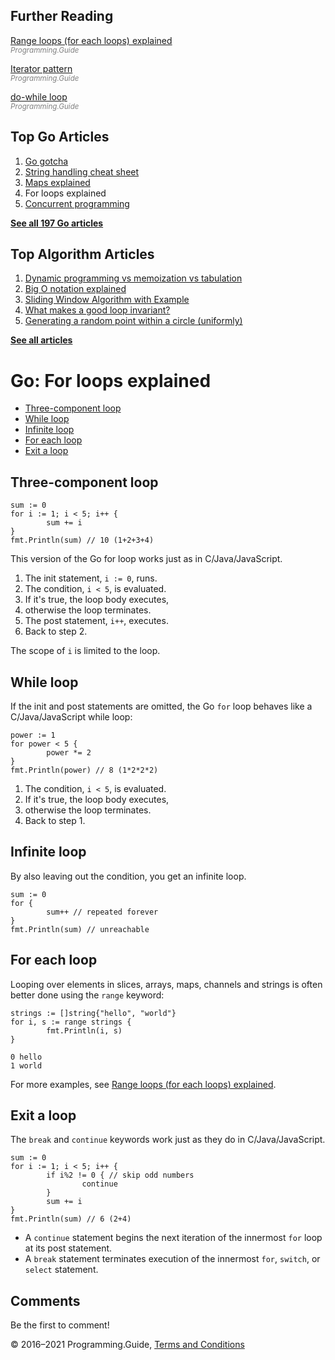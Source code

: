 <span class="underline"></span>

<span class="underline"></span>

Further Reading
---------------

[Range loops (for each loops) explained](for-loop-range-array-slice-map-channel.html)  
<span style="color: grey; font-style: italic; font-size: smaller">Programming.Guide</span>

[Iterator pattern](iterator-generator-pattern.html)  
<span style="color: grey; font-style: italic; font-size: smaller">Programming.Guide</span>

[do-while loop](do-while-loop.html)  
<span style="color: grey; font-style: italic; font-size: smaller">Programming.Guide</span>

Top Go Articles
---------------

1.  [Go gotcha](go-gotcha.html)
2.  [String handling cheat sheet](string-functions-reference-cheat-sheet.html)
3.  [Maps explained](maps-explained.html)
4.  For loops explained
5.  [Concurrent programming](go-concurrency-tutorial.html)

[**See all 197 Go articles**](index.html)

<span class="underline"></span>

Top Algorithm Articles
----------------------

1.  [Dynamic programming vs memoization vs tabulation](../dynamic-programming-vs-memoization-vs-tabulation.html)
2.  [Big O notation explained](../big-o-notation-explained.html)
3.  [Sliding Window Algorithm with Example](../sliding-window-example.html)
4.  [What makes a good loop invariant?](../what-makes-a-good-loop-invariant.html)
5.  [Generating a random point within a circle (uniformly)](../random-point-within-circle.html)

[**See all articles**](../index.html)

Go: For loops explained
=======================

-   [Three-component loop](for-loop.html#three-component-loop)
-   [While loop](for-loop.html#while-loop)
-   [Infinite loop](for-loop.html#infinite-loop)
-   [For each loop](for-loop.html#for-each-loop)
-   [Exit a loop](for-loop.html#exit-a-loop)

Three-component loop
--------------------

    sum := 0
    for i := 1; i < 5; i++ {
            sum += i
    }
    fmt.Println(sum) // 10 (1+2+3+4)

This version of the Go for loop works just as in C/Java/JavaScript.

1.  The init statement, `i := 0`, runs.
2.  The condition, `i < 5`, is evaluated.
3.  If it's true, the loop body executes,
4.  otherwise the loop terminates.
5.  The post statement, `i++`, executes.
6.  Back to step 2.

The scope of `i` is limited to the loop.

While loop
----------

If the init and post statements are omitted, the Go `for` loop behaves like a C/Java/JavaScript while loop:

    power := 1
    for power < 5 {
            power *= 2
    }
    fmt.Println(power) // 8 (1*2*2*2)

1.  The condition, `i < 5`, is evaluated.
2.  If it's true, the loop body executes,
3.  otherwise the loop terminates.
4.  Back to step 1.

Infinite loop
-------------

By also leaving out the condition, you get an infinite loop.

    sum := 0
    for {
            sum++ // repeated forever
    }
    fmt.Println(sum) // unreachable

For each loop
-------------

Looping over elements in slices, arrays, maps, channels and strings is often better done using the `range` keyword:

    strings := []string{"hello", "world"}
    for i, s := range strings {
            fmt.Println(i, s)
    }

    0 hello
    1 world

For more examples, see [Range loops (for each loops) explained](for-loop-range-array-slice-map-channel.html).

Exit a loop
-----------

The `break` and `continue` keywords work just as they do in C/Java/JavaScript.

    sum := 0
    for i := 1; i < 5; i++ {
            if i%2 != 0 { // skip odd numbers
                    continue
            }
            sum += i
    }
    fmt.Println(sum) // 6 (2+4)

-   A `continue` statement begins the next iteration of the innermost `for` loop at its post statement.
-   A `break` statement terminates execution of the innermost `for`, `switch`, or `select` statement.

Comments
--------

Be the first to comment!

© 2016–2021 Programming.Guide, [Terms and Conditions](../terms-and-conditions.html)

